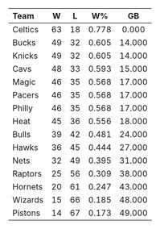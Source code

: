 | Team                             |  W  |  L  |  W%   |   GB   |
|:---------------------------------|:---:|:---:|:-----:|:------:|
| [](/r/bostonceltics) Celtics     | 63  | 18  | 0.778 | 0.000  |
| [](/r/mkebucks) Bucks            | 49  | 32  | 0.605 | 14.000 |
| [](/r/nyknicks) Knicks           | 49  | 32  | 0.605 | 14.000 |
| [](/r/clevelandcavs) Cavs        | 48  | 33  | 0.593 | 15.000 |
| [](/r/orlandomagic) Magic        | 46  | 35  | 0.568 | 17.000 |
| [](/r/pacers) Pacers             | 46  | 35  | 0.568 | 17.000 |
| [](/r/sixers) Philly             | 46  | 35  | 0.568 | 17.000 |
| [](/r/heat) Heat                 | 45  | 36  | 0.556 | 18.000 |
| [](/r/chicagobulls) Bulls        | 39  | 42  | 0.481 | 24.000 |
| [](/r/atlantahawks) Hawks        | 36  | 45  | 0.444 | 27.000 |
| [](/r/gonets) Nets               | 32  | 49  | 0.395 | 31.000 |
| [](/r/torontoraptors) Raptors    | 25  | 56  | 0.309 | 38.000 |
| [](/r/charlottehornets) Hornets  | 20  | 61  | 0.247 | 43.000 |
| [](/r/washingtonwizards) Wizards | 15  | 66  | 0.185 | 48.000 |
| [](/r/detroitpistons) Pistons    | 14  | 67  | 0.173 | 49.000 |